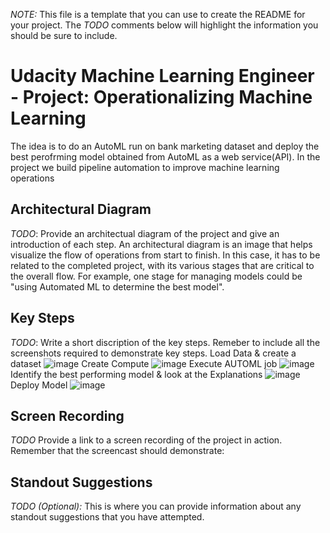 *NOTE:* This file is a template that you can use to create the README for your project. The *TODO* comments below will highlight the information you should be sure to include.


# Udacity Machine Learning Engineer - Project: Operationalizing Machine Learning
The idea is to do an AutoML run on  bank marketing dataset and deploy the best perofrming model obtained from AutoML as a web service(API). In the project we build pipeline automation to improve machine learning operations


## Architectural Diagram
*TODO*: Provide an architectual diagram of the project and give an introduction of each step. An architectural diagram is an image that helps visualize the flow of operations from start to finish. In this case, it has to be related to the completed project, with its various stages that are critical to the overall flow. For example, one stage for managing models could be "using Automated ML to determine the best model". 

## Key Steps
*TODO*: Write a short discription of the key steps. Remeber to include all the screenshots required to demonstrate key steps. 
Load Data & create a dataset
![image](https://github.com/palbha/udacity_aml_project2/assets/20269788/1d468bdc-7db6-4c61-b905-ed7682a8dede)
Create Compute
![image](https://github.com/palbha/udacity_aml_project2/assets/20269788/ef20184c-92bf-4f2c-ad3c-68841c8bbf0a)
Execute AUTOML job
![image](https://github.com/palbha/udacity_aml_project2/assets/20269788/9827dcd0-eb03-4a68-b550-ec98dd67d794)
Identify the best performing model & look at the Explanations
![image](https://github.com/palbha/udacity_aml_project2/assets/20269788/1c28e98a-9ccc-42ab-bbc1-ff608e90eb94)
Deploy Model
![image](https://github.com/palbha/udacity_aml_project2/assets/20269788/689049da-f049-458e-8f38-0a20e22f9f53)


## Screen Recording
*TODO* Provide a link to a screen recording of the project in action. Remember that the screencast should demonstrate:

## Standout Suggestions
*TODO (Optional):* This is where you can provide information about any standout suggestions that you have attempted.

